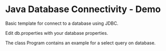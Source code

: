 <h1> Java Database Connectivity - Demo </h1>

Basic template for connect to a database using JDBC.

Edit db.properties with your database properties.

The class Program contains an example for a select query on database.
